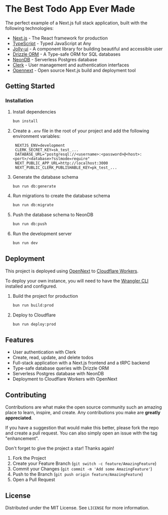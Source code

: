 # The Best Todo App Ever Made

The perfect example of a Next.js full stack application, built with the following technologies:

- [Next.js](https://nextjs.org/) - The React framework for production
- [TypeScript](https://www.typescriptlang.org/) - Typed JavaScript at Any
- [Jolly-ui](https://jolly-ui.com/) - A component library for building beautiful and accessible user
- [Drizzle ORM](https://orm.drizzle.team/) - A Type-safe ORM for SQL databases
- [NeonDB](https://neondb.com/) - Serverless Postgres database
- [Clerk](https://clerk.com/) - User management and authentication
  interfaces
- [Opennext](https://opennext.dev/) - Open source Next.js build and deployment tool

## Getting Started

### Installation

1. Install dependencies
   ```sh
   bun install
   ```
2. Create a `.env` file in the root of your project and add the following environment variables:
   ```
    NEXTJS_ENV=development
    CLERK_SECRET_KEY=sk_test_...
    DATABASE_URL="postgresql://<username>:<password>@<host>:<port>/<database>?sslmode=require"
    NEXT_PUBLIC_APP_URL=http://localhost:3000
    NEXT_PUBLIC_CLERK_PUBLISHABLE_KEY=pk_test_...
   ```
3. Generate the database schema
   ```sh
   bun run db:generate
   ```
4. Run migrations to create the database schema
   ```sh
   bun run db:migrate
   ```
5. Push the database schema to NeonDB
   ```sh
   bun run db:push
   ```
6. Run the development server
   ```sh
   bun run dev
   ```

## Deployment

This project is deployed using [OpenNext](https://opennext.dev/)
to [Cloudflare Workers](https://workers.cloudflare.com/).

To deploy your own instance, you will need to have
the [Wrangler CLI](https://developers.cloudflare.com/workers/wrangler/get-started/) installed and
configured.

1. Build the project for production
   ```sh
   bun run build:prod
   ```
2. Deploy to Cloudflare
   ```sh
   bun run deploy:prod
   ```

## Features

- User authentication with Clerk
- Create, read, update, and delete todos
- Full-stack application with a Next.js frontend and a tRPC backend
- Type-safe database queries with Drizzle ORM
- Serverless Postgres database with NeonDB
- Deployment to Cloudflare Workers with OpenNext

## Contributing

Contributions are what make the open source community such an amazing place to learn, inspire, and
create. Any contributions you make are **greatly appreciated**.

If you have a suggestion that would make this better, please fork the repo and create a pull
request. You can also simply open an issue with the tag "enhancement".

Don't forget to give the project a star! Thanks again!

1. Fork the Project
2. Create your Feature Branch (`git switch -c feature/AmazingFeature`)
3. Commit your Changes (`git commit -m 'Add some AmazingFeature'`)
4. Push to the Branch (`git push origin feature/AmazingFeature`)
5. Open a Pull Request

## License

Distributed under the MIT License. See `LICENSE` for more information.
